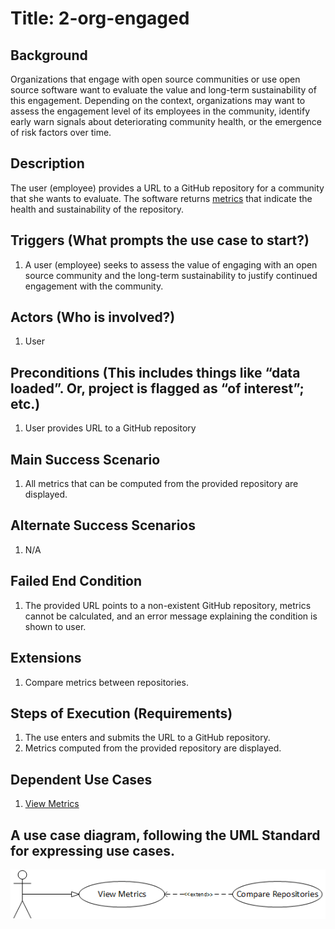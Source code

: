 # Title: 2-org-engaged

## Background
Organizations that engage with open source communities or use open source
software want to evaluate the value and long-term sustainability of this
engagement. Depending on the context, organizations may want
to assess the engagement level of its employees in the community, identify
early warn signals about deteriorating community health, or the emergence of
risk factors over time.

## Description
The user (employee) provides a URL to a GitHub repository for a community that
she wants to evaluate. The software returns
[metrics](https://wiki.linuxfoundation.org/oss-health-metrics/metrics)
that indicate the health and sustainability of the repository.

## Triggers (What prompts the use case to start?)
1. A user (employee) seeks to assess the value of engaging with an open source
   community and the long-term sustainability to justify continued engagement
   with the community.

## Actors (Who is involved?)
1. User

## Preconditions (This includes things like “data loaded”. Or, project is flagged as “of interest”; etc.)
1. User provides URL to a GitHub repository

## Main Success Scenario
1. All metrics that can be computed from the provided repository are displayed.

## Alternate Success Scenarios
1. N/A

## Failed End Condition
1. The provided URL points to a non-existent GitHub repository, metrics cannot
   be calculated, and an error message explaining the condition is shown to user.

## Extensions
1. Compare metrics between repositories.

## Steps of Execution (Requirements)
1. The use enters and submits the URL to a GitHub repository.
2. Metrics computed from the provided repository are displayed.

## Dependent Use Cases
1. [View Metrics](view-metrics.md)

## A use case diagram, following the UML Standard for expressing use cases.
![use case diagram](./diagram/ViewMetrics.png)
